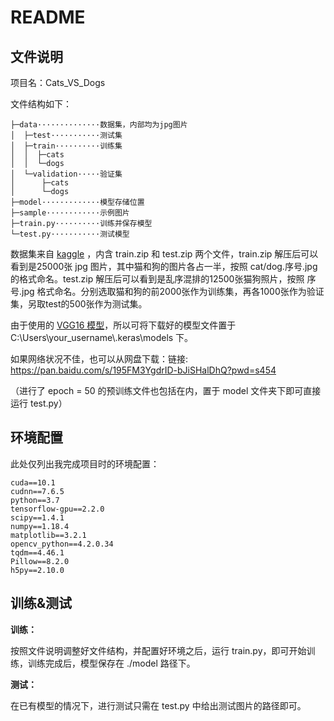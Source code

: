 # README

## 文件说明

项目名：Cats_VS_Dogs

文件结构如下：

```
├─data··············数据集，内部均为jpg图片
│  ├─test···········测试集
│  ├─train··········训练集
│  │  ├─cats
│  │  └─dogs
│  └─validation·····验证集
│      ├─cats
│      └─dogs
├─model·············模型存储位置
├─sample············示例图片
├─train.py··········训练并保存模型
└─test.py···········测试模型
```

数据集来自 [kaggle](https://www.kaggle.com/c/dogs-vs-cats-redux-kernels-edition/data) ，内含 train.zip 和 test.zip 两个文件，train.zip 解压后可以看到是25000张 jpg 图片，其中猫和狗的图片各占一半，按照 cat/dog.序号.jpg 的格式命名。test.zip 解压后可以看到是乱序混排的12500张猫狗照片，按照 序号.jpg 格式命名。分别选取猫和狗的前2000张作为训练集，再各1000张作为验证集，另取test的500张作为测试集。

由于使用的 [VGG16 模型](https://github.com/fchollet/deep-learning-models/releases/download/v0.1/vgg16_weights_tf_dim_ordering_tf_kernels_notop.h5)，所以可将下载好的模型文件置于 C:\Users\your_username\\.keras\models 下。

如果网络状况不佳，也可以从网盘下载：链接: https://pan.baidu.com/s/195FM3YgdrID-bJiSHalDhQ?pwd=s454

（进行了 epoch = 50 的预训练文件也包括在内，置于 model 文件夹下即可直接运行 test.py）

## 环境配置

此处仅列出我完成项目时的环境配置：

```
cuda==10.1
cudnn==7.6.5
python==3.7
tensorflow-gpu==2.2.0
scipy==1.4.1
numpy==1.18.4
matplotlib==3.2.1
opencv_python==4.2.0.34
tqdm==4.46.1
Pillow==8.2.0
h5py==2.10.0
```

## 训练&测试

**训练：**

按照文件说明调整好文件结构，并配置好环境之后，运行 train.py，即可开始训练，训练完成后，模型保存在 ./model 路径下。

**测试：**

在已有模型的情况下，进行测试只需在 test.py 中给出测试图片的路径即可。



